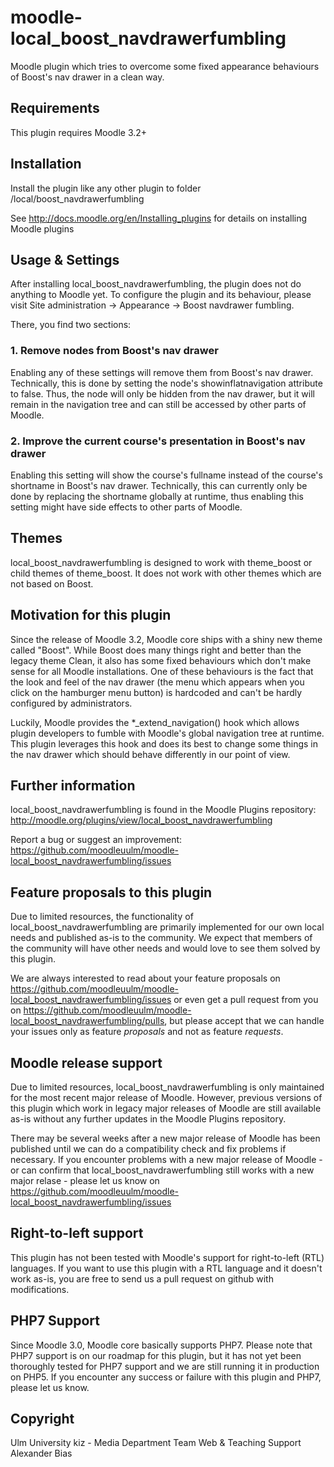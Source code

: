 moodle-local_boost_navdrawerfumbling
====================================

Moodle plugin which tries to overcome some fixed appearance behaviours of Boost's nav drawer in a clean way.


Requirements
------------

This plugin requires Moodle 3.2+


Installation
------------

Install the plugin like any other plugin to folder
/local/boost_navdrawerfumbling

See http://docs.moodle.org/en/Installing_plugins for details on installing Moodle plugins


Usage & Settings
----------------

After installing local_boost_navdrawerfumbling, the plugin does not do anything to Moodle yet.
To configure the plugin and its behaviour, please visit Site administration -> Appearance -> Boost navdrawer fumbling.

There, you find two sections:

### 1. Remove nodes from Boost's nav drawer

Enabling any of these settings will remove them from Boost's nav drawer. Technically, this is done by setting the node's showinflatnavigation attribute to false. Thus, the node will only be hidden from the nav drawer, but it will remain in the navigation tree and can still be accessed by other parts of Moodle.

### 2. Improve the current course's presentation in Boost's nav drawer

Enabling this setting will show the course's fullname instead of the course's shortname in Boost's nav drawer. Technically, this can currently only be done by replacing the shortname globally at runtime, thus enabling this setting might have side effects to other parts of Moodle.


Themes
------

local_boost_navdrawerfumbling is designed to work with theme_boost or child themes of theme_boost.
It does not work with other themes which are not based on Boost.


Motivation for this plugin
--------------------------

Since the release of Moodle 3.2, Moodle core ships with a shiny new theme called "Boost". While Boost does many things right and better than the legacy theme Clean, it also has some fixed behaviours which don't make sense for all Moodle installations. One of these behaviours is the fact that the look and feel of the nav drawer (the menu which appears when you click on the hamburger menu button) is hardcoded and can't be hardly configured by administrators.

Luckily, Moodle provides the *_extend_navigation() hook which allows plugin developers to fumble with Moodle's global navigation tree at runtime. This plugin leverages this hook and does its best to change some things in the nav drawer which should behave differently in our point of view.


Further information
-------------------

local_boost_navdrawerfumbling is found in the Moodle Plugins repository: http://moodle.org/plugins/view/local_boost_navdrawerfumbling

Report a bug or suggest an improvement: https://github.com/moodleuulm/moodle-local_boost_navdrawerfumbling/issues


Feature proposals to this plugin
--------------------------------

Due to limited resources, the functionality of local_boost_navdrawerfumbling are primarily implemented for our own local needs and published as-is to the community. We expect that members of the community will have other needs and would love to see them solved by this plugin.

We are always interested to read about your feature proposals on https://github.com/moodleuulm/moodle-local_boost_navdrawerfumbling/issues or even get a pull request from you on https://github.com/moodleuulm/moodle-local_boost_navdrawerfumbling/pulls, but please accept that we can handle your issues only as feature _proposals_ and not as feature _requests_.


Moodle release support
----------------------

Due to limited resources, local_boost_navdrawerfumbling is only maintained for the most recent major release of Moodle. However, previous versions of this plugin which work in legacy major releases of Moodle are still available as-is without any further updates in the Moodle Plugins repository.

There may be several weeks after a new major release of Moodle has been published until we can do a compatibility check and fix problems if necessary. If you encounter problems with a new major release of Moodle - or can confirm that local_boost_navdrawerfumbling still works with a new major relase - please let us know on https://github.com/moodleuulm/moodle-local_boost_navdrawerfumbling/issues


Right-to-left support
---------------------

This plugin has not been tested with Moodle's support for right-to-left (RTL) languages.
If you want to use this plugin with a RTL language and it doesn't work as-is, you are free to send us a pull request on
github with modifications.


PHP7 Support
------------

Since Moodle 3.0, Moodle core basically supports PHP7.
Please note that PHP7 support is on our roadmap for this plugin, but it has not yet been thoroughly tested for PHP7 support and we are still running it in production on PHP5.
If you encounter any success or failure with this plugin and PHP7, please let us know.


Copyright
---------

Ulm University
kiz - Media Department
Team Web & Teaching Support
Alexander Bias

